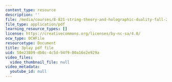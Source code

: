 ```yaml
---
content_type: resource
description: ''
file: /media/courses/8-821-string-theory-and-holographic-duality-fall-2014/50e23809db0c4c5d94f900a16e2e929a_WVOIk8en6YE.pdf
file_type: application/pdf
learning_resource_types: []
license: https://creativecommons.org/licenses/by-nc-sa/4.0/
ocw_type: OCWFile
resourcetype: Document
title: 3play pdf file
uid: 50e23809-db0c-4c5d-94f9-00a16e2e929a
video_files:
  video_thumbnail_file: null
video_metadata:
  youtube_id: null
---
```

